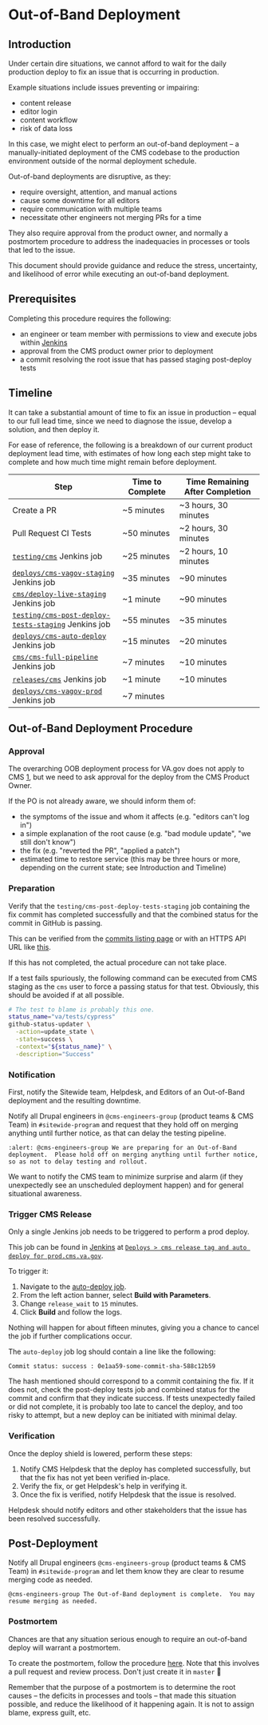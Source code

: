 # Out-of-Band Deployment

## Introduction

Under certain dire situations, we cannot afford to wait for the daily production deploy to fix an issue that is occurring in production.

Example situations include issues preventing or impairing:

- content release
- editor login
- content workflow
- risk of data loss

In this case, we might elect to perform an out-of-band deployment – a manually-initiated deployment of the CMS codebase to the production environment outside of the normal deployment schedule.

Out-of-band deployments are disruptive, as they:

- require oversight, attention, and manual actions
- cause some downtime for all editors
- require communication with multiple teams
- necessitate other engineers not merging PRs for a time

They also require approval from the product owner, and normally a postmortem procedure to address the inadequacies in processes or tools that led to the issue.

This document should provide guidance and reduce the stress, uncertainty, and likelihood of error while executing an out-of-band deployment.

## Prerequisites

Completing this procedure requires the following:

- an engineer or team member with permissions to view and execute jobs within [Jenkins](https://jenkins.vfs.va.gov)
- approval from the CMS product owner prior to deployment
- a commit resolving the root issue that has passed staging post-deploy tests

## Timeline

It can take a substantial amount of time to fix an issue in production – equal to our full lead time, since we need to diagnose the issue, develop a solution, and then deploy it.

For ease of reference, the following is a breakdown of our current product deployment lead time, with  estimates of how long each step might take to complete and how much time might remain before deployment.

| Step | Time to Complete | Time Remaining After Completion |
| ---- | ---------------- | ------------------------------- |
| Create a PR | ~5 minutes | ~3 hours, 30 minutes |
| Pull Request CI Tests | ~50 minutes | ~2 hours, 30 minutes |
| [`testing/cms`](http://jenkins.vfs.va.gov/job/testing/job/cms/) Jenkins job | ~25 minutes | ~2 hours, 10 minutes |
| [`deploys/cms-vagov-staging`](http://jenkins.vfs.va.gov/job/deploys/job/cms-vagov-staging/) Jenkins job | ~35 minutes | ~90 minutes |
| [`cms/deploy-live-staging`](http://jenkins.vfs.va.gov/job/cms/job/deploy-live-staging/) Jenkins job | ~1 minute | ~90 minutes |
| [`testing/cms-post-deploy-tests-staging`](http://jenkins.vfs.va.gov/job/testing/job/cms-post-deploy-tests-staging/) Jenkins job | ~55 minutes | ~35 minutes |
| [`deploys/cms-auto-deploy`](http://jenkins.vfs.va.gov/job/deploys/job/cms-auto-deploy/) Jenkins job | ~15 minutes | ~20 minutes |
| [`cms/cms-full-pipeline`](http://jenkins.vfs.va.gov/job/cms/job/cms-full-pipeline/) Jenkins job | ~7 minutes | ~10 minutes |
| [`releases/cms`](http://jenkins.vfs.va.gov/job/releases/job/cms/) Jenkins job | ~1 minute | ~10 minutes |
| [`deploys/cms-vagov-prod`](http://jenkins.vfs.va.gov/job/deploys/job/cms-vagov-prod/) Jenkins job | ~7 minutes | |

## Out-of-Band Deployment Procedure

### Approval

The overarching OOB deployment process for VA.gov does not apply to CMS [1](https://dsva.slack.com/archives/CT4GZBM8F/p1652819017525619), but we need to ask approval for the deploy from the CMS Product Owner.

If the PO is not already aware, we should inform them of:

- the symptoms of the issue and whom it affects (e.g. "editors can't log in")
- a simple explanation of the root cause (e.g. "bad module update", "we still don't know")
- the fix (e.g. "reverted the PR", "applied a patch")
- estimated time to restore service (this may be three hours or more, depending on the current state; see Introduction and Timeline)

### Preparation

Verify that the `testing/cms-post-deploy-tests-staging` job containing the fix commit has completed successfully and that the combined status for the commit in GitHub is passing. 

This can be verified from the [commits listing page](https://github.com/department-of-veterans-affairs/va.gov-cms/commits/main) or with an HTTPS API URL like [this](https://api.github.com/repos/department-of-veterans-affairs/va.gov-cms/commits/bbb7e0e809e17766a5df478c95fb1266d1a654b1/status).

If this has not completed, the actual procedure can not take place.

If a test fails spuriously, the following command can be executed from CMS staging as the `cms` user to force a passing status for that test. Obviously, this should be avoided if at all possible.

```bash
# The test to blame is probably this one.
status_name="va/tests/cypress"
github-status-updater \
  -action=update_state \
  -state=success \
  -context="${status_name}" \
  -description="Success"
```

### Notification

First, notify the Sitewide team, Helpdesk, and Editors of an Out-of-Band deployment and the resulting downtime.

Notify all Drupal engineers in `@cms-engineers-group`  (product teams & CMS Team) in `#sitewide-program` and request that they hold off on merging anything until further notice, as that can delay the testing pipeline.

```slack
:alert: @cms-engineers-group We are preparing for an Out-of-Band deployment.  Please hold off on merging anything until further notice, so as not to delay testing and rollout.  
```

We want to notify the CMS team to minimize surprise and alarm (if they unexpectedly see an unscheduled deployment happen) and for general situational awareness.

### Trigger CMS Release

Only a single Jenkins job needs to be triggered to perform a prod deploy.

This job can be found in [Jenkins](jenkins.vfs.va.gov) at [`Deploys > cms release tag and auto deploy for prod.cms.va.gov`](http://jenkins.vfs.va.gov/job/deploys/job/cms-auto-deploy/).

To trigger it:

1. Navigate to the [auto-deploy job](http://jenkins.vfs.va.gov/job/deploys/job/cms-auto-deploy/).
2. From the left action banner, select **Build with Parameters**.
3. Change `release_wait` to `15` minutes.
4. Click **Build** and follow the logs.

Nothing will happen for about fifteen minutes, giving you a chance to cancel the job if further complications occur.

The `auto-deploy` job log should contain a line like the following:

```
Commit status: success : 0e1aa59-some-commit-sha-588c12b59
```

The hash mentioned should correspond to a commit containing the fix. If it does not, check the post-deploy tests job and combined status for the commit and confirm that they indicate success. If tests unexpectedly failed or did not complete, it is probably too late to cancel the deploy, and too risky to attempt, but a new deploy can be initiated with minimal delay.

### Verification

Once the deploy shield is lowered, perform these steps:

1. Notify CMS Helpdesk that the deploy has completed successfully, but that the fix has not yet been verified in-place.
2. Verify the fix, or get Helpdesk's help in verifying it.
3. Once the fix is verified, notify Helpdesk that the issue is resolved.

Helpdesk should notify editors and other stakeholders that the issue has been resolved successfully.

## Post-Deployment
Notify all Drupal engineers `@cms-engineers-group`  (product teams & CMS Team) in `#sitewide-program` and let them know they are clear to resume merging code as needed.

```slack
@cms-engineers-group The Out-of-Band deployment is complete.  You may resume merging as needed.  
```
### Postmortem

Chances are that any situation serious enough to require an out-of-band deploy will warrant a postmortem.

To create the postmortem, follow the procedure [here](https://github.com/department-of-veterans-affairs/va.gov-team-sensitive/tree/master/Postmortems). Note that this involves a pull request and review process. Don't just create it in `master` :slightly_smiling_face:

Remember that the purpose of a postmortem is to determine the root causes – the deficits in processes and tools – that made this situation possible, and reduce the likelihood of it happening again. It is not to assign blame, express guilt, etc.
